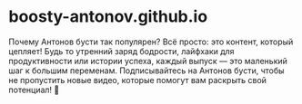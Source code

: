 # boosty-antonov.github.io
Почему Антонов бусти так популярен? Всё просто: это контент, который цепляет! Будь то утренний заряд бодрости, лайфхаки для продуктивности или истории успеха, каждый выпуск — это маленький шаг к большим переменам. Подписывайтесь на Антонов бусти, чтобы не пропустить новые видео, которые помогут вам раскрыть свой потенциал! 💪
